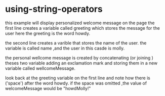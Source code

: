 # using-string-operators

this example will display personalized welcome message on the page
the first line creates a variable called greeting which stores the message for the user here the greeting
is the word howdy.

the second line creates a varible that stores the name of the user. the variable is called name ,and the user in this casde is molly.

the personal wellcome message is created by concatenating (or joining ) theses two variable adding an exclamation mark and storing them in a new variable called wellcomeMessage.

look back at the greeting variable on the first line and note how there is ('space') after the word howdy. if the space was omitted ,the value of welcomeMessage would be "howdMolly!"
